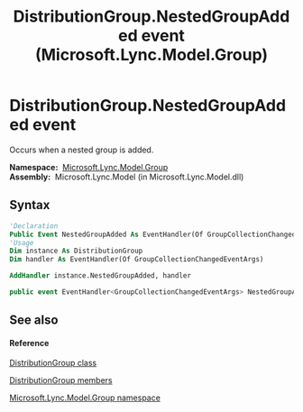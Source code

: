 ﻿---
title: DistributionGroup.NestedGroupAdded event (Microsoft.Lync.Model.Group)
TOCTitle: NestedGroupAdded event
ms:assetid: E:Microsoft.Lync.Model.Group.DistributionGroup.NestedGroupAdded_DI_3_UC_OCS14MrefLyncWPF
ms:mtpsurl: https://msdn.microsoft.com/en-us/library/microsoft.lync.model.group.distributiongroup.nestedgroupadded_di_3_uc_ocs14mreflyncwpf(v=office.15)
ms:contentKeyID: 48593440
ms.date: 07/28/2014
mtps_version: v=office.15
f1_keywords:
- Microsoft.Lync.Model.Group.DistributionGroup.NestedGroupAdded
dev_langs:
- CSharp
- JScript
- VB
- other
---

# DistributionGroup.NestedGroupAdded event

Occurs when a nested group is added.

**Namespace:**  [Microsoft.Lync.Model.Group](microsoft-lync-model-group-namespace_2.md)  
**Assembly:**  Microsoft.Lync.Model (in Microsoft.Lync.Model.dll)

## Syntax

``` vb
'Declaration
Public Event NestedGroupAdded As EventHandler(Of GroupCollectionChangedEventArgs)
'Usage
Dim instance As DistributionGroup
Dim handler As EventHandler(Of GroupCollectionChangedEventArgs)

AddHandler instance.NestedGroupAdded, handler
```

``` csharp
public event EventHandler<GroupCollectionChangedEventArgs> NestedGroupAdded
```

## See also

#### Reference

[DistributionGroup class](distributiongroup-class-microsoft-lync-model-group_2.md)

[DistributionGroup members](distributiongroup-members-microsoft-lync-model-group_2.md)

[Microsoft.Lync.Model.Group namespace](microsoft-lync-model-group-namespace_2.md)

